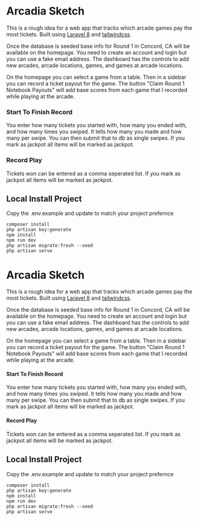 # Arcadia Sketch
This is a rough idea for a web app that tracks which arcade games pay the most tickets. Built using [Laravel 8](https://laravel.com/) and [tailwindcss](https://tailwindcss.com/).

Once the database is seeded base info for Round 1 in Concord, CA will be available on the homepage. You need to create an account and login but you can use a fake email address. The dashboard has the controls to add new arcades, arcade locations, games, and games at arcade locations.

On the homepage you can select a game from a table. Then in a sidebar you can record a ticket payout for the game. The button "Claim Round 1 Notebook Payouts" will add base scores from each game that I recorded while playing at the arcade.

### Start To Finish Record
You enter how many tickets you started with, how many you ended with, and how many times you swiped. It tells how many you made and how many per swipe. You can then submit that to db as single swipes. If you mark as jackpot all items will be marked as jackpot.

### Record Play
Tickets won can be entered as a comma seperated list. If you mark as jackpot all items will be marked as jackpot.

## Local Install Project
Copy the .env.example and update to match your project prefernce
```
composer install
php artisan key:generate
npm install
npm run dev
php artisan migrate:fresh --seed
php artisan serve
```
# Arcadia Sketch
This is a rough idea for a web app that tracks which arcade games pay the most tickets. Built using [Laravel 8](https://laravel.com/) and [tailwindcss](https://tailwindcss.com/).

Once the database is seeded base info for Round 1 in Concord, CA will be available on the homepage. You need to create an account and login but you can use a fake email address. The dashboard has the controls to add new arcades, arcade locations, games, and games at arcade locations.

On the homepage you can select a game from a table. Then in a sidebar you can record a ticket payout for the game. The button "Claim Round 1 Notebook Payouts" will add base scores from each game that I recorded while playing at the arcade.

#### Start To Finish Record
You enter how many tickets you started with, how many you ended with, and how many times you swiped. It tells how many you made and how many per swipe. You can then submit that to db as single swipes. If you mark as jackpot all items will be marked as jackpot.

#### Record Play
Tickets won can be entered as a comma seperated list. If you mark as jackpot all items will be marked as jackpot.

## Local Install Project
Copy the .env.example and update to match your project prefernce
```
composer install
php artisan key:generate
npm install
npm run dev
php artisan migrate:fresh --seed
php artisan serve
```
